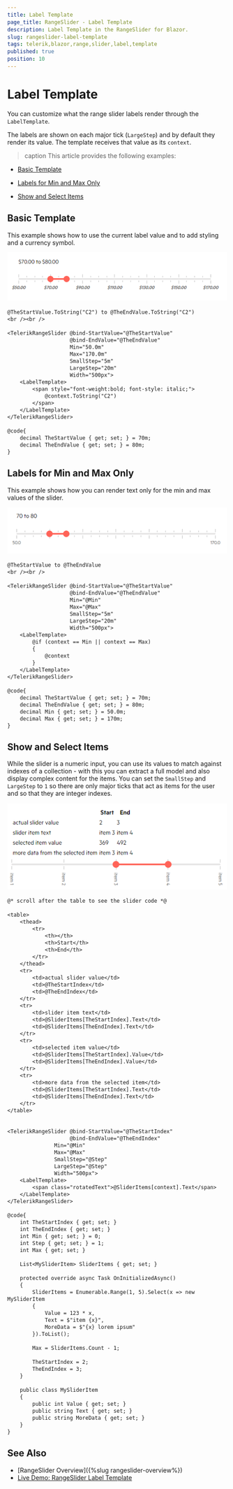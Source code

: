 ```yaml
---
title: Label Template
page_title: RangeSlider - Label Template
description: Label Template in the RangeSlider for Blazor.
slug: rangeslider-label-template
tags: telerik,blazor,range,slider,label,template
published: true
position: 10
---
```


# Label Template

You can customize what the range slider labels render through the `LabelTemplate`.

The labels are shown on each major tick (`LargeStep`) and by default they render its value. The template receives that value as its `context`. 

>caption This article provides the following examples:


* [Basic Template](#basic-template)

* [Labels for Min and Max Only](#labels-for-min-and-max-only)

* [Show and Select Items](#show-and-select-items)

## Basic Template

This example shows how to use the current label value and to add styling and a currency symbol.

![basic template with currency symbol and styling](images/rangeslider-basic-template-currency.png)

````RAZOR
@TheStartValue.ToString("C2") to @TheEndValue.ToString("C2")
<br /><br />

<TelerikRangeSlider @bind-StartValue="@TheStartValue"
                    @bind-EndValue="@TheEndValue"
                    Min="50.0m"
                    Max="170.0m"
                    SmallStep="5m"
                    LargeStep="20m"
                    Width="500px">
    <LabelTemplate>
        <span style="font-weight:bold; font-style: italic;">
            @context.ToString("C2")
        </span>
    </LabelTemplate>
</TelerikRangeSlider>

@code{
    decimal TheStartValue { get; set; } = 70m;
    decimal TheEndValue { get; set; } = 80m;
}
````

## Labels for Min and Max Only

This example shows how you can render text only for the min and max values of the slider.

![labels for the min and max only](images/rangeslider-labels-for-min-and-max-only.png)

````RAZOR
@TheStartValue to @TheEndValue
<br /><br />

<TelerikRangeSlider @bind-StartValue="@TheStartValue"
                    @bind-EndValue="@TheEndValue"
                    Min="@Min"
                    Max="@Max"
                    SmallStep="5m"
                    LargeStep="20m"
                    Width="500px">
    <LabelTemplate>
        @if (context == Min || context == Max)
        {
            @context
        }
    </LabelTemplate>
</TelerikRangeSlider>

@code{
    decimal TheStartValue { get; set; } = 70m;
    decimal TheEndValue { get; set; } = 80m;
    decimal Min { get; set; } = 50.0m;
    decimal Max { get; set; } = 170m;
}
````

## Show and Select Items

While the slider is a numeric input, you can use its values to match against indexes of a collection - with this you can extract a full model and also display complex content for the items. You can set the `SmallStep` and `LargeStep` to `1` so there are only major ticks that act as items for the user and so that they are integer indexes.

![model items in the slider](images/rangeslider-items.png)

````RAZOR
@* scroll after the table to see the slider code *@

<table>
    <thead>
        <tr>
            <th></th>
            <th>Start</th>
            <th>End</th>
        </tr>
    </thead>
    <tr>
        <td>actual slider value</td>
        <td>@TheStartIndex</td>
        <td>@TheEndIndex</td>
    </tr>
    <tr>
        <td>slider item text</td>
        <td>@SliderItems[TheStartIndex].Text</td>
        <td>@SliderItems[TheEndIndex].Text</td>
    </tr>
    <tr>
        <td>selected item value</td>
        <td>@SliderItems[TheStartIndex].Value</td>
        <td>@SliderItems[TheEndIndex].Value</td>
    </tr>
    <tr>
        <td>more data from the selected item</td>
        <td>@SliderItems[TheStartIndex].Text</td>
        <td>@SliderItems[TheEndIndex].Text</td>
    </tr>
</table>


<TelerikRangeSlider @bind-StartValue="@TheStartIndex"
                    @bind-EndValue="@TheEndIndex"
               Min="@Min"
               Max="@Max"
               SmallStep="@Step"
               LargeStep="@Step"
               Width="500px">
    <LabelTemplate>
        <span class="rotatedText">@SliderItems[context].Text</span>
    </LabelTemplate>
</TelerikRangeSlider>

@code{
    int TheStartIndex { get; set; }
    int TheEndIndex { get; set; }
    int Min { get; set; } = 0;
    int Step { get; set; } = 1;
    int Max { get; set; }

    List<MySliderItem> SliderItems { get; set; }

    protected override async Task OnInitializedAsync()
    {
        SliderItems = Enumerable.Range(1, 5).Select(x => new MySliderItem
        {
            Value = 123 * x,
            Text = $"item {x}",
            MoreData = $"{x} lorem ipsum"
        }).ToList();

        Max = SliderItems.Count - 1;

        TheStartIndex = 2;
        TheEndIndex = 3;
    }

    public class MySliderItem
    {
        public int Value { get; set; }
        public string Text { get; set; }
        public string MoreData { get; set; }
    }
}
````

## See Also

* [RangeSlider Overview]({%slug rangeslider-overview%})
* [Live Demo: RangeSlider Label Template](https://demos.telerik.com/blazor-ui/rangeslider/label-template)